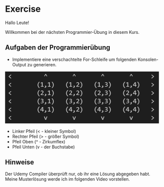 # Exercise

Hallo Leute!

Willkommen bei der nächsten Programmier-Übung in diesem Kurs.

## Aufgaben der Programmierübung

- Implementiere eine verschachtelte For-Schleife um folgenden Konsolen-Output zu generieren.

![alt text](./../../media/exercise4.png)

- Linker Pfeil (< - kleiner Symbol)
- Rechter Pfeil (> - größer Symbol)
- Pfeil Oben (^ - Zirkumflex)
- Pfeil Unten (v - der Buchstabe)

## Hinweise

Der Udemy Compiler überprüft nur, ob ihr eine Lösung abgegeben habt.  
Meine Musterlösung werde ich im folgenden Video vorstellen.

